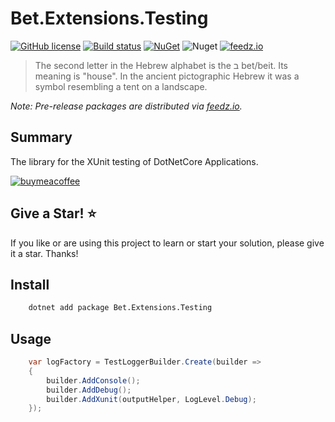 # Bet.Extensions.Testing

[![GitHub license](https://img.shields.io/badge/license-MIT-blue.svg?style=flat-square)](https://raw.githubusercontent.com/kdcllc/Bet.Extensions/master/LICENSE)
[![Build status](https://ci.appveyor.com/api/projects/status/juk1eq7dy9l68mln?svg=true)](https://ci.appveyor.com/project/kdcllc/bet-extensions)
[![NuGet](https://img.shields.io/nuget/v/Bet.Extensions.Testing.svg)](https://www.nuget.org/packages?q=Bet.Extensions.Testing)
![Nuget](https://img.shields.io/nuget/dt/Bet.Extensions.Testing)
[![feedz.io](https://img.shields.io/badge/endpoint.svg?url=https://f.feedz.io/kdcllc/bet-extensions/shield/Bet.Extensions.Testing/latest)](https://f.feedz.io/kdcllc/bet-extensions/packages/Bet.Extensions.Testing/latest/download)

> The second letter in the Hebrew alphabet is the ב bet/beit. Its meaning is "house". In the ancient pictographic Hebrew it was a symbol resembling a tent on a landscape.

_Note: Pre-release packages are distributed via [feedz.io](https://f.feedz.io/kdcllc/bet-extensions/nuget/index.json)._

## Summary

The library for the XUnit testing of DotNetCore Applications.

[![buymeacoffee](https://www.buymeacoffee.com/assets/img/custom_images/orange_img.png)](https://www.buymeacoffee.com/vyve0og)

## Give a Star! :star:

If you like or are using this project to learn or start your solution, please give it a star. Thanks!

## Install

```bash
    dotnet add package Bet.Extensions.Testing
```

## Usage

```csharp
    var logFactory = TestLoggerBuilder.Create(builder =>
    {
        builder.AddConsole();
        builder.AddDebug();
        builder.AddXunit(outputHelper, LogLevel.Debug);
    });
```
